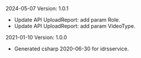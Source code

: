 2024-05-07 Version: 1.0.1
- Update API UploadReport: add param Role.
- Update API UploadReport: add param VideoType.


2021-01-10 Version: 1.0.0
- Generated csharp 2020-06-30 for idrsservice.

